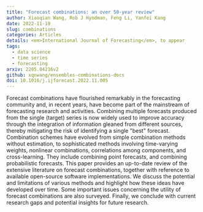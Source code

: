 ```yaml
---
title: "Forecast combinations: an over 50-year review"
author: Xiaoqian Wang, Rob J Hyndman, Feng Li, Yanfei Kang
date: 2022-11-19
slug: combinations
categories: Articles
details: <em>International Journal of Forecasting</em>, to appear
tags:
  - data science
  - time series
  - forecasting
arxiv: 2205.04216v2
github: xqnwang/ensembles-combinations-docs
doi: 10.1016/j.ijforecast.2022.11.005
---
```


Forecast combinations have flourished remarkably in the forecasting community and, in recent years, have become part of the mainstream of forecasting research and activities. Combining multiple forecasts produced from the single (target) series is now widely used to improve accuracy through the integration of information gleaned from different sources, thereby mitigating the risk of identifying a single "best" forecast. Combination schemes have evolved from simple combination methods without estimation, to sophisticated methods involving time-varying weights, nonlinear combinations, correlations among components, and cross-learning. They include combining point forecasts, and combining probabilistic forecasts. This paper provides an up-to-date review of the extensive literature on forecast combinations, together with reference to available open-source software implementations. We discuss the potential and limitations of various methods and highlight how these ideas have developed over time. Some important issues concerning the utility of forecast combinations are also surveyed. Finally, we conclude with current research gaps and potential insights for future research.
